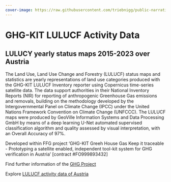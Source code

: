 ```yaml
---
cover-image: https://raw.githubusercontent.com/triebnigg/public-narratives/triebnigg/evapotranspiration-monitoring-2/assets/triebnigg/LULUCFScreenshot-2025-06-13-174126-1749905176511.png
---
```


# GHG-KIT LULUCF Activity Data

## LULUCY yearly status maps 2015-2023 over Austria

The Land Use, Land Use Change and Forestry (LULUCF) status maps and statistics are yearly representations of land use categories produced with the GHG-KIT LULUCF Inventory reporter using Copernicus time-series satellite data. The data support authorities in their National Inventory Reports (NIR) for reporting of anthropogenic Greenhouse Gas emissions and removals, building on the methodology developed by the Intergovernmental Panel on Climate Change (IPCC) under the United Nations Framework Convention on Climate Change (UNFCCC). The LULUCF maps were produced by GeoVille Information Systems and Data Processing GmbH by means of a deep learning U-Net automated supervised classification algorithm and quality assessed by visual interpretation, with an Overall Accuracy of 97%.

Developed within FFG project ‘GHG-KIT Greeh House Gas Keep it traceable - Prototyping a satellite enabled, independent tool-kit system for GHG verification in Austria’ [contract #FO999893432]

Find further information of the [GHG Project](https://ghg-kit.at/)

Explore [LULUCF activity data of Austria](https://gtif-austria.info/explore?indicator=land_use&x=13.7500&y=47.2688&z=7.3868&datetime=2023-01-01&template=light)
